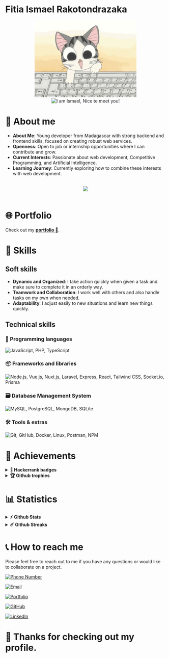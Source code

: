 # Fitia Ismael Rakotondrazaka

<div align="center">
    <img src="assets/images/cat-typing-joyfully.gif" alt="Cat typing joyfully"/>
</div>

<div align="center">
    <img src="http://readme-typing-svg.herokuapp.com?font=Fira+Code&pause=1000&size=25&center=true&lines=%F0%9F%91%8B+Hello%2C+I+am+Ismael;Nice+to+meet+you!" alt="I am Ismael, Nice te meet you!" />
</div>

# 👨 About me

- **About Me**: Young developer from Madagascar with strong backend and frontend skills, focused on creating robust web services.
- **Openness**: Open to job or internship opportunities where I can contribute and grow.
- **Current Interests**: Passionate about web development, Competitive Programming, and Artificial Intelligence.
- **Learning Journey**: Currently exploring how to combine these interests with web development.

<br />

<div align="center">
    <img src="https://quotes-github-readme.vercel.app/api?type=horizontal&border=true&quote=Since%20codes%20are%20arts%2C%20%0AI'm%20also%20an%20artist...%0AIt's%20like%20painting%20and%20literature%2C%20we%20create%20something%20beautiful%20from%20almost%20nothing%2C%20from%20a%20blank%20canvas%2C%20blank%20pages%2C%20empty%20files.
    &author=RAKOTONDRAZAKA Fitia Ismael" />
</div>

<br />

# 🌐 Portfolio

Check out my **[portfolio 🔗](https://portfolio-ismael.onrender.com)**.

# 🥇 Skills

## Soft skills

- **Dynamic and Organized**: I take action quickly when given a task and make sure to complete it in an orderly way.
- **Teamwork and Collaboration**: I work well with others and also handle tasks on my own when needed.
- **Adaptability**: I adjust easily to new situations and learn new things quickly.

## Technical skills

### 💬 Programming languages

<p>
    <img src="https://skillicons.dev/icons?i=js,php,ts" alt="JavaScript, PHP, TypeScript" />
</p>

### 📦 Frameworks and libraries

<p>
    <img src="https://skillicons.dev/icons?i=nodejs,vue,nuxt,laravel,express,react,tailwind,si,prisma" alt="Node.js, Vue.js, Nuxt.js, Laravel, Express, React, Tailwind CSS, Socket.io, Prisma" />
</p>

### 🗃️ Database Management System

<p>
  <img src="https://skillicons.dev/icons?i=mysql,postgres,mongodb,sqlite" alt="MySQL, PostgreSQL, MongoDB, SQLite" />
</p>

### 🛠️ Tools & extras

<p>
  <img src="https://skillicons.dev/icons?i=git,github,docker,linux,postman,npm" alt="Git, GitHub, Docker, Linux, Postman, NPM" />
</p>

# 🌠 Achievements

<details>
  <summary><b>🏅 Hackerrank badges</b></summary>

  <br />
  <img src="https://hackerrank-badge.onrender.com/api/v1/badges/ismaelrakotondr1" alt="Hackerrank badges of ismaelrakotondr1" />
</details>

<details>
  <summary><b>🏆 Github trophies</b></summary>
  <br />
  <img src="https://github-profile-trophy.vercel.app/?username=Ismael-Rakotondrazaka&margin-w=5&margin-h=5&column=5" alt="Hackerrank badges of ismaelrakotondr1" />
</details>

# 📊 Statistics

<details>
  <summary><b>⚡ Github Stats</b></summary>

  <br />
  <img height="180em" src="https://github-readme-stats.vercel.app/api?username=Ismael-Rakotondrazaka&show_icons=true&hide_border=true&&count_private=true&include_all_commits=true" />
  <img height="180em" src="https://github-readme-stats.vercel.app/api/top-langs/?username=Ismael-Rakotondrazaka&exclude_repo=KNN-Image-Classification&show_icons=true&hide_border=true&layout=compact&langs_count=8"/>
</details>

<details>
  <summary><b>☄️ Github Streaks</b></summary>

  <br />
  <img height="180em" src="https://github-readme-streak-stats.herokuapp.com/?user=Ismael-Rakotondrazaka&hide_border=true&fire=007acc&ring=007acc&currStreakLabel=007acc&currStreakNum=007acc&sideNums=007acc&sideLabels=007acc" />
</details>

# 📞 How to reach me

Please feel free to reach out to me if you have any questions or would like to collaborate on a project.

[![Phone Number](https://img.shields.io/badge/Phone%20Number-%2B261%2034%2092%20989%2078-brightgreen)](tel:+1234567890)

[![Email](https://img.shields.io/badge/Email-ismaelrakotondrazaka@gmail.com-blue)](mailto:ismaelrakotondrazaka@gmail.com)

[![Portfolio](https://img.shields.io/badge/Portfolio-View%20My%20Portfolio-blue)](https://www.yourportfolio.com)

[![GitHub](https://img.shields.io/badge/GitHub-@Ismael--Rakotondrazaka-black)](https://github.com/Ismael-Rakotondrazaka)

[![LinkedIn](https://img.shields.io/badge/LinkedIn-@ismael--rakotondrazaka-blue)](https://www.linkedin.com/in/ismael-rakotondrazaka)

# 🙏 Thanks for checking out my profile.
